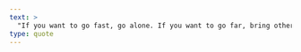 ```yaml
---
text: >
  "If you want to go fast, go alone. If you want to go far, bring others along." - Unknown
type: quote
---
```

